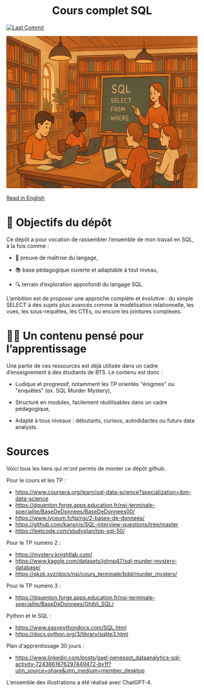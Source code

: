 # <center> Cours complet SQL </center>


[![Last Commit](https://img.shields.io/github/last-commit/Mastocodeur/sql-fast-learner)](https://github.com/Mastocodeur/sql-fast-learner/commits/main/?author=Mastocodeur)

<p align="center">
    <img src="sql-tp-book/images/sql_lib.png" width="600" height="400">
</p>

[Read in English](README.md)

# 🎯 Objectifs du dépôt
Ce dépôt a pour vocation de rassembler l’ensemble de mon travail en SQL, à la fois comme :

* 🧠 preuve de maîtrise du langage,

* 📚 base pédagogique ouverte et adaptable à tout niveau,

* 🔍 terrain d’exploration approfondi du langage SQL.

L’ambition est de proposer une approche complète et évolutive : du simple SELECT à des sujets plus avancés comme la modélisation relationnelle, les vues, les sous-requêtes, les CTEs, ou encore les jointures complexes.

# 👨‍🏫 Un contenu pensé pour l’apprentissage
Une partie de ces ressources est déjà utilisée dans un cadre d’enseignement à des étudiants de BTS.
Le contenu est donc :

* Ludique et progressif, notamment les TP orientés "énigmes" ou "enquêtes" (ex. SQL Murder Mystery),

* Structuré en modules, facilement réutilisables dans un cadre pédagogique,

* Adapté à tous niveaux : débutants, curieux, autodidactes ou futurs data analysts.


# Sources

Voici tous les liens qui m'ont permis de monter ce dépôt github. 

Pour le cours et les TP :
- https://www.coursera.org/learn/sql-data-science?specialization=ibm-data-science
- https://dquenton.forge.apps.education.fr/nsi-terminale-specialite/BaseDeDonnees/BaseDeDonnees00/
- https://www.lyceum.fr/tg/nsi/2-bases-de-donnees/
- https://github.com/kansiris/SQL-interview-questions/tree/master
- https://leetcode.com/studyplan/top-sql-50/

Pour le TP numéro 2 : 
- https://mystery.knightlab.com/
- https://www.kaggle.com/datasets/johnp47/sql-murder-mystery-database/
- https://qkzk.xyz/docs/nsi/cours_terminale/bdd/murder_mystery/

Pour le TP numéro 3 : 

- https://dquenton.forge.apps.education.fr/nsi-terminale-specialite/BaseDeDonnees/Ghibli_SQL/

Python et le SQL : 
- https://www.easypythondocs.com/SQL.html
- https://docs.python.org/3/library/sqlite3.html

Plan d'apprentissage 30 jours :
- https://www.linkedin.com/posts/gael-penessot_dataanalytics-sql-activity-7243861676297449472-by1f?utm_source=share&utm_medium=member_desktop

L'ensemble des illustrations a été réalisé avec ChatGPT-4.
